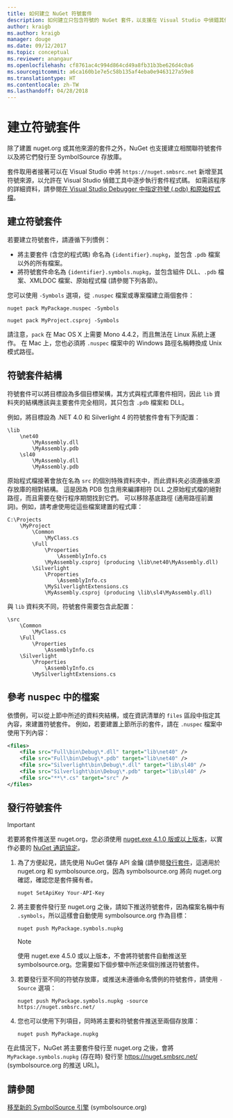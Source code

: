 ```yaml
---
title: 如何建立 NuGet 符號套件
description: 如何建立只包含符號的 NuGet 套件，以支援在 Visual Studio 中偵錯其他 NuGet 套件。
author: kraigb
ms.author: kraigb
manager: douge
ms.date: 09/12/2017
ms.topic: conceptual
ms.reviewer: anangaur
ms.openlocfilehash: cf8761ac4c994d864cd49a8fb31b3be626d4c0a6
ms.sourcegitcommit: a6ca160b1e7e5c58b135af4eba0e9463127a59e8
ms.translationtype: HT
ms.contentlocale: zh-TW
ms.lasthandoff: 04/28/2018
---
```

# <a name="creating-symbol-packages"></a>建立符號套件

除了建置 nuget.org 或其他來源的套件之外，NuGet 也支援建立相關聯符號套件以及將它們發行至 SymbolSource 存放庫。

套件取用者接著可以在 Visual Studio 中將 `https://nuget.smbsrc.net` 新增至其符號來源，以允許在 Visual Studio 偵錯工具中逐步執行套件程式碼。 如需該程序的詳細資料，請參閱[在 Visual Studio Debugger 中指定符號 (.pdb) 和原始程式檔](/visualstudio/debugger/specify-symbol-dot-pdb-and-source-files-in-the-visual-studio-debugger)。

## <a name="creating-a-symbol-package"></a>建立符號套件

若要建立符號套件，請遵循下列慣例：

- 將主要套件 (含您的程式碼) 命名為 `{identifier}.nupkg`，並包含 `.pdb` 檔案以外的所有檔案。
- 將符號套件命名為 `{identifier}.symbols.nupkg`，並包含組件 DLL、`.pdb` 檔案、XMLDOC 檔案、原始程式檔 (請參閱下列各節)。

您可以使用 `-Symbols` 選項，從 `.nuspec` 檔案或專案檔建立兩個套件：

```cli
nuget pack MyPackage.nuspec -Symbols

nuget pack MyProject.csproj -Symbols
```

請注意，`pack` 在 Mac OS X 上需要 Mono 4.4.2，而且無法在 Linux 系統上運作。 在 Mac 上，您也必須將 `.nuspec` 檔案中的 Windows 路徑名稱轉換成 Unix 模式路徑。

## <a name="symbol-package-structure"></a>符號套件結構

符號套件可以將目標設為多個目標架構，其方式與程式庫套件相同，因此 `lib` 資料夾的結構應該與主要套件完全相同，其只包含 `.pdb` 檔案和 DLL。

例如，將目標設為 .NET 4.0 和 Silverlight 4 的符號套件會有下列配置：

    \lib
        \net40
            \MyAssembly.dll
            \MyAssembly.pdb
        \sl40
            \MyAssembly.dll
            \MyAssembly.pdb

原始程式檔接著會放在名為 `src` 的個別特殊資料夾中，而此資料夾必須遵循來源存放庫的相對結構。 這是因為 PDB 包含用來編譯相符 DLL 之原始程式檔的絕對路徑，而且需要在發行程序期間找到它們。 可以移除基底路徑 (通用路徑前置詞)。例如，請考慮使用從這些檔案建置的程式庫：

    C:\Projects
        \MyProject
            \Common
                \MyClass.cs
            \Full
                \Properties
                    \AssemblyInfo.cs
                \MyAssembly.csproj (producing \lib\net40\MyAssembly.dll)
            \Silverlight
                \Properties
                    \AssemblyInfo.cs
                \MySilverlightExtensions.cs
                \MyAssembly.csproj (producing \lib\sl4\MyAssembly.dll)

與 `lib` 資料夾不同，符號套件需要包含此配置：

    \src
        \Common
            \MyClass.cs
        \Full
            \Properties
                \AssemblyInfo.cs
        \Silverlight
            \Properties
                \AssemblyInfo.cs
            \MySilverlightExtensions.cs

## <a name="referring-to-files-in-the-nuspec"></a>參考 nuspec 中的檔案

依慣例，可以從上節中所述的資料夾結構，或在資訊清單的 `files` 區段中指定其內容，來建置符號套件。 例如，若要建置上節所示的套件，請在 `.nuspec` 檔案中使用下列內容：

```xml
<files>
    <file src="Full\bin\Debug\*.dll" target="lib\net40" />
    <file src="Full\bin\Debug\*.pdb" target="lib\net40" />
    <file src="Silverlight\bin\Debug\*.dll" target="lib\sl40" />
    <file src="Silverlight\bin\Debug\*.pdb" target="lib\sl40" />
    <file src="**\*.cs" target="src" />
</files>
```

## <a name="publishing-a-symbol-package"></a>發行符號套件

> [!Important]
> 若要將套件推送至 nuget.org，您必須使用 [nuget.exe 4.1.0 版或以上版本](https://www.nuget.org/downloads)，以實作必要的 [NuGet 通訊協定](../api/nuget-protocols.md)。

1. 為了方便起見，請先使用 NuGet 儲存 API 金鑰 (請參閱[發行套件](../create-packages/publish-a-package.md)，這適用於 nuget.org 和 symbolsource.org，因為 symbolsource.org 將向 nuget.org 確認，確認您是套件擁有者。

    ```cli
    nuget SetApiKey Your-API-Key
    ```

2. 將主要套件發行至 nuget.org 之後，請如下推送符號套件，因為檔案名稱中有 `.symbols`，所以這樣會自動使用 symbolsource.org 作為目標：

    ```cli
    nuget push MyPackage.symbols.nupkg
    ```

   > [!Note]
   > 使用 nuget.exe 4.5.0 或以上版本，不會將符號套件自動推送至 symbolsource.org。您需要如下個步驟中所述來個別推送符號套件。

3. 若要發行至不同的符號存放庫，或推送未遵循命名慣例的符號套件，請使用 `-Source` 選項：

    ```cli
    nuget push MyPackage.symbols.nupkg -source https://nuget.smbsrc.net/
    ```

4. 您也可以使用下列項目，同時將主要和符號套件推送至兩個存放庫：

    ```cli
    nuget push MyPackage.nupkg
    ```

在此情況下，NuGet 將主要套件發行至 nuget.org 之後，會將 `MyPackage.symbols.nupkg` (存在時) 發行至 https://nuget.smbsrc.net/ (symbolsource.org 的推送 URL)。

## <a name="see-also"></a>請參閱

[移至新的 SymbolSource 引擎](https://tripleemcoder.com/2015/10/04/moving-to-the-new-symbolsource-engine/) (symbolsource.org)
